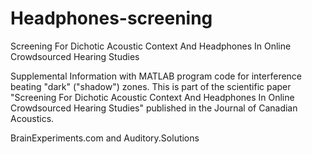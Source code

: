 # Headphones-screening
Screening For Dichotic Acoustic Context And Headphones In Online Crowdsourced Hearing Studies

Supplemental Information with MATLAB program code for interference beating "dark" ("shadow") zones.
This is part of the scientific paper "Screening For Dichotic Acoustic Context And Headphones In Online Crowdsourced Hearing Studies" published in the Journal of Canadian Acoustics.

BrainExperiments.com and Auditory.Solutions
